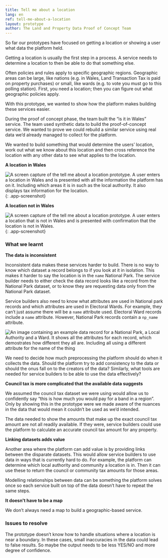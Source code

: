 ```yaml
---
title: Tell me about a location
lang: en
ref: tell-me-about-a-location
layout: prototype
author: The Land and Property Data Proof of Concept Team
---
```

So far our prototypes have focused on getting a location or showing a user what data the platform held.

Getting a location is usually the first step in a process. A service needs to determine a location to then be able to do that something else.

Often policies and rules apply to specific geographic regions. Geographic areas can be large, like nations (e.g. in Wales, Land Transaction Tax is paid on property purchases) or small, like wards (e.g. to vote you must go to this polling station). First, you need a location; then you can figure out what geographic policies apply.

With this prototype, we wanted to show how the platform makes building these services easier.

During the proof of concept phase, the team built the “is it in Wales” service. The team used synthetic data to build the proof-of-concept service. We wanted to prove we could rebuild a similar service using real data we’d already managed to collect for the platform.

We wanted to build something that would determine the users’ location, work out what we know about this location and then cross reference the location with any other data to see what applies to the location.

**A location in Wales**

![A screen capture of the tell me about a location prototype. A user enters a location in Wales and is presented with all the information the platform has on it. Including which areas it is in such as the local authority. It also displays tax information for the location.](/property-data-poc/assets/images/prototype-tell-me-about-a-location-in-wales-en.gif){: .app-screenshot}

**A location not in Wales**

![A screen capture of the tell me about a location prototype. A user enters a location that is not in Wales and is presented with confirmation that the location is not in Wales.](/property-data-poc/assets/images/prototype-tell-me-about-a-location-not-in-wales-en.gif){: .app-screenshot}

### What we learnt

**The data is inconsistent**

Inconsistent data makes these services harder to build. There is no way to know which dataset a record belongs to if you look at it in isolation. This makes it harder to say the location is in the `name` National Park. The service builder needs to either check the data record looks like a record from the National Park dataset, or to know they are requesting data only from the National Park dataset.

Service builders also need to know what attributes are used in National park records and which attributes are used in Electoral Wards. For example, they can’t just assume there will be a `name` attribute used. Electoral Ward records include a `name` attribute. However, National Park records contain a `np_name` attribute.

![An image containing an example data record for a National Park, a Local Authority and a Ward. It shows all the attributes for each record, which demostrates how different they all are. Including all using a different attribute for the name of the thing](/property-data-poc/assets/images/prototype-inconsistent-geographies-3-examples.png)

We need to decide how much preprocessing the platform should do when it collects the data. Should the platform try to add consistency to the data or should the onus fall on to the creators of the data? 
Similarly, what tools are needed for service builders to be able to use the data effectively?

**Council tax is more complicated that the available data suggests**

We assumed the council tax dataset we were using would allow us to confidently say “this is how much you would pay for a band in a region”. Only by showing this in the prototype were we made aware of the nuances in the data that would mean it couldn’t be used as we’d intended. 

The data needed to show the amounts that make up the exact council tax amount are not all readily available. If they were, service builders could use the platform to calculate an accurate council tax amount for any property.

**Linking datasets adds value**

Another area where the platform can add value is by providing links between the disparate datasets. This would allow service builders to use data in ways that is currently hard to do. For example, the platform can determine which local authority and community a location is in. Then it can use these to return the council or community tax amounts for those areas.

Modelling relationships between data can be something the platform solves once so each service built on top of the data doesn’t have to repeat the same steps.

**It doesn't have to be a map**

We don’t always need a map to build a geographic-based service.

### Issues to resolve

The prototype doesn’t know how to handle situations where a location is near a boundary. In these cases, small inaccuracies in the data could lead to false results. So maybe the output needs to be less YES/NO and more degree of confidence.